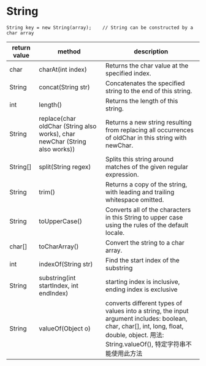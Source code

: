 # String 
```
String key = new String(array);    // String can be constructed by a char array
```


| return value | method | description |
| ------------ | ------ | ----------- |
| char | charAt(int index) | Returns the char value at the specified index. |
| String | concat(String str) | Concatenates the specified string to the end of this string. |
| int | length() | Returns the length of this string. |
| String | replace(char oldChar (String also works), char newChar (String also works)) | Returns a new string resulting from replacing all occurrences of oldChar in this string with newChar. |
| String[] | 	split(String regex) | Splits this string around matches of the given regular expression. |
| String | trim() | Returns a copy of the string, with leading and trailing whitespace omitted. |
| String | toUpperCase() | Converts all of the characters in this String to upper case using the rules of the default locale. |
| char[] | toCharArray() | Convert the string to a char array. |
| int | indexOf(String str) | Find the start index of the substring |  
| String | substring(int startIndex, int endIndex) | starting index is inclusive, ending index is exclusive | 
| String  | valueOf(Object o) | converts different types of values into a string, the input argument includes: boolean, char, char[], int, long, float, double, object. 用法: String.valueOf(), 特定字符串不能使用此方法 |
